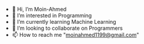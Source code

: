 - 👋 Hi, I’m Moin-Ahmed
- 👀 I’m interested in Programming
- 🌱 I’m currently learning Machine Learning
- 💞️ I’m looking to collaborate on Programmers
- 📫 How to reach me "moinahmed1199@gmail.com"



